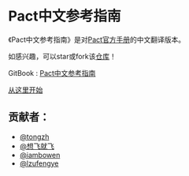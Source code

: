 # Pact中文参考指南

《Pact中文参考指南》是对[Pact官方手册](https://docs.pact.io)的中文翻译版本。

如感兴趣，可以star或fork该[仓库](https://github.com/cloud-native-user-group/pact-reference-guide-zh)！

GitBook : [Pact中文参考指南](https://www.pact.net.cn)


[从这里开始](https://github.com/cloud-native-user-group/pact-reference-guide-zh/blob/master/SUMMARY.md)

## 贡献者：

* [@tongzh](https://github.com/tongzh)
* [@想飞就飞](https://github.com/wldandan)
* [@iambowen](https://github.com/iambowen)
* [@lzufengye](https://github.com/lzufengye)
